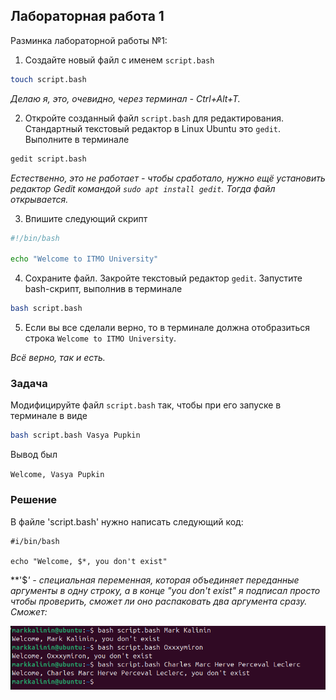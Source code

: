 ## Лабораторная работа 1

Разминка лабораторной работы №1:

1. Создайте новый файл с именем `script.bash`

```bash
touch script.bash
```

*Делаю я, это, очевидно, через терминал - Ctrl+Alt+T.*

2. Откройте созданный файл `script.bash` для редактирования. Стандартный текстовый редактор в Linux Ubuntu это `gedit`. Выполните в терминале

```bash
gedit script.bash
```

*Естественно, это не работает - чтобы сработало, нужно ещё установить редактор Gedit командой ```sudo apt install gedit```. Тогда файл открывается.*

3. Впишите следующий скрипт

```bash
#!/bin/bash

echo "Welcome to ITMO University"
```

4. Сохраните файл. Закройте текстовый редактор `gedit`. Запустите bash-скрипт, выполнив в терминале

```bash
bash script.bash
```

5. Если вы все сделали верно, то в терминале должна отобразиться строка `Welcome to ITMO University`.

*Всё верно, так и есть.*

### Задача

Модифицируйте файл `script.bash` так, чтобы при его запуске в терминале в виде

```bash
bash script.bash Vasya Pupkin
```

Вывод был

`Welcome, Vasya Pupkin`

### Решение

В файле 'script.bash' нужно написать следующий код:

```
#i/bin/bash

echo "Welcome, $*, you don't exist"
```

**'$*' - специальная переменная, которая объединяет переданные аргументы в одну строку, а в конце "you don't exist" я подписал просто чтобы проверить, сможет ли оно распаковать два аргумента сразу. Сможет:*

![image](https://github.com/mxrget/linux-university-lab-1/blob/main/welcome-lab1.png)
